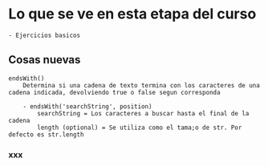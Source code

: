 # Lo que se ve en esta etapa del curso

    - Ejercicios basicos

## Cosas nuevas


    endsWith()
        Determina si una cadena de texto termina con los caracteres de una cadena indicada, devolviendo true o false segun corresponda

        - endsWith('searchString', position)
            searchString = Los caracteres a buscar hasta el final de la cadena
            length (optional) = Se utiliza como el tama;o de str. Por defecto es str.length
            



### xxx

